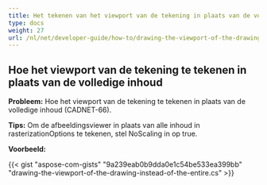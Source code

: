 ```yaml
---
title: Het tekenen van het viewport van de tekening in plaats van de volledige inhoud
type: docs
weight: 27
url: /nl/net/developer-guide/how-to/drawing-the-viewport-of-the-drawing-instead-of-the-entire-content/
---
```


## **Hoe het viewport van de tekening te tekenen in plaats van de volledige inhoud**

**Probleem:** Hoe het viewport van de tekening te tekenen in plaats van de volledige inhoud (CADNET-66).

**Tips:** Om de afbeeldingsviewer in plaats van alle inhoud in rasterizationOptions te tekenen, stel NoScaling in op true.

**Voorbeeld:**

{{< gist "aspose-com-gists" "9a239eab0b9dda0e1c54be533ea399bb" "drawing-the-viewport-of-the-drawing-instead-of-the-entire.cs" >}}
